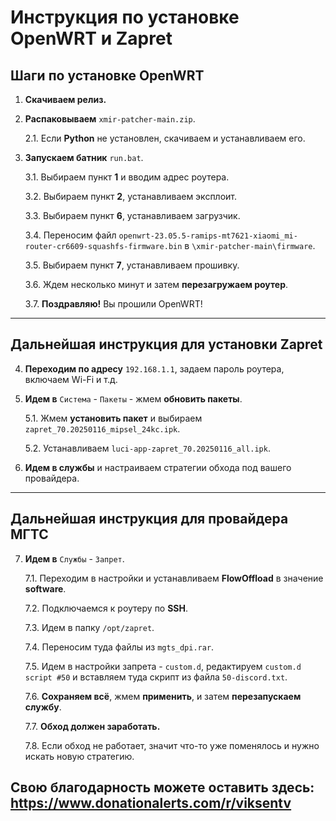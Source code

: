 # Инструкция по установке OpenWRT и Zapret

## Шаги по установке OpenWRT

1. **Скачиваем релиз.**

2. **Распаковываем** `xmir-patcher-main.zip`.

   2.1. Если **Python** не установлен, скачиваем и устанавливаем его.

3. **Запускаем батник** `run.bat`.

   3.1. Выбираем пункт **1** и вводим адрес роутера.

   3.2. Выбираем пункт **2**, устанавливаем эксплоит.

   3.3. Выбираем пункт **6**, устанавливаем загрузчик.

   3.4. Переносим файл `openwrt-23.05.5-ramips-mt7621-xiaomi_mi-router-cr6609-squashfs-firmware.bin` в `\xmir-patcher-main\firmware`.

   3.5. Выбираем пункт **7**, устанавливаем прошивку.

   3.6. Ждем несколько минут и затем **перезагружаем роутер**.

   3.7. **Поздравляю!** Вы прошили OpenWRT!

---

## Дальнейшая инструкция для установки Zapret

4. **Переходим по адресу** `192.168.1.1`, задаем пароль роутера, включаем Wi-Fi и т.д.

5. **Идем в** `Система` - `Пакеты` - жмем **обновить пакеты**.

   5.1. Жмем **установить пакет** и выбираем `zapret_70.20250116_mipsel_24kc.ipk`.

   5.2. Устанавливаем `luci-app-zapret_70.20250116_all.ipk`.

6. **Идем в службы** и настраиваем стратегии обхода под вашего провайдера.

---

## Дальнейшая инструкция для провайдера МГТС

7. **Идем в** `Службы` - `Запрет`.

   7.1. Переходим в настройки и устанавливаем **FlowOffload** в значение **software**.

   7.2. Подключаемся к роутеру по **SSH**.

   7.3. Идем в папку `/opt/zapret`.

   7.4. Переносим туда файлы из `mgts_dpi.rar`.

   7.5. Идем в настройки запрета - `custom.d`, редактируем `custom.d script #50` и вставляем туда скрипт из файла `50-discord.txt`.

   7.6. **Сохраняем всё**, жмем **применить**, и затем **перезапускаем службу**.

   7.7. **Обход должен заработать.**

   7.8. Если обход не работает, значит что-то уже поменялось и нужно искать новую стратегию.



## Свою благодарность можете оставить здесь: https://www.donationalerts.com/r/viksentv
